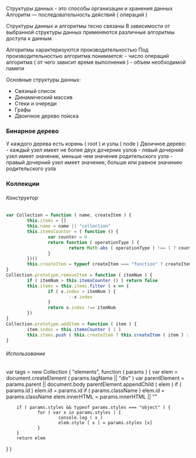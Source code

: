 Структуры данных - это способы организации и хранения данных
Алгоритм — последовательность действий ( операций )

Структуры данных и алгоритмы тесно связаны
В зависимости от выбранной структуры данных применяются различные алгоритмы доступа к данным

Алгоритмы характеризуются производительностью
Под производительностью алгоритма понимается:
     - число операций алгоритма ( от чего зависит время выполнения )
     - объем необходимой памяти

Основные структуры данных:

* Связный список
* Динамический массив
* Стеки и очереди
* Графы
* Двоичное дерево поиска

### Бинарное дерево

У каждого дерева есть корень ( root ) и узлы ( node )
Двоичное дерево: 
     - каждый узел имеет не более двух дочерних узлов
     - левый дочерний узел имеет значение, меньше чем значение родительского узла
     - правый дочерний узел имеет значение, больше или равное значению родительского узла

### Коллекции
###### Конструктор
```javascript
var Collection = function ( name, createItem ) {
        this.items = []
        this.name = name || "collection"
        this.itemsCounter = ( function () {
                var counter = 0
                return function ( operationType ) {
                        return Math.abs ( operationType ) !== 1 ? counter : counter += operationType 
                } 
        })()
        this.createItem = typeof createItem === "function" ? createItem : null
}
Collection.prototype.removeItem = function ( itemNum ) {
        if ( itemNum > this.itemsCounter () ) return false
        this.items = this.items.filter ( x => {
                if ( x.index > itemNum ) {
                        --x.index
                }
                return x.index !== itemNum
        })
}
Collection.prototype.addItem = function ( item ) {
        item.index = this.itemsCounter ( 1 )
        this.items.push ( this.createItem ? this.createItem ( item ) : item )
}
```
###### Использование

var tags = new Collection ( "elements", function ( params ) {
        var elem = document.createElement ( params.tagName || "div" )
        var parentElement = params.parent || document.body
        parentElement.appendChild ( elem )
        if ( params.id ) elem.id = params.id
        if ( params.className ) elem.id = params.className
        elem.innerHTML = params.innerHTML || ""
        
        if ( params.styles && typeof params.styles === "object" ) {
                for ( var x in params.styles ) {
                        console.log ( x )
                        elem.style [ x ] = params.styles [x]
                }
        }
        return elem
} )